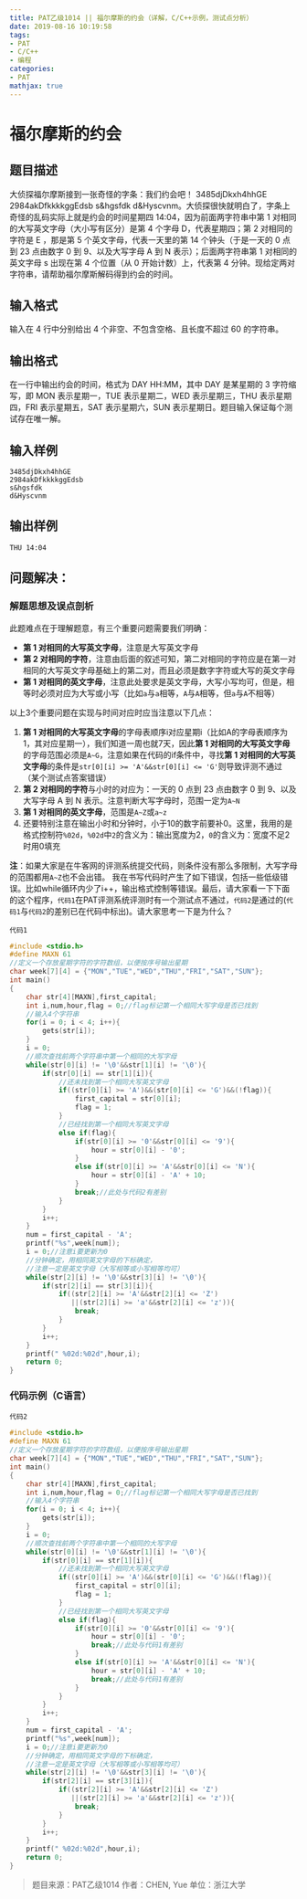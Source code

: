 ```yaml
---
title: PAT乙级1014 || 福尔摩斯的约会（详解，C/C++示例，测试点分析）
date: 2019-08-16 10:19:58
tags:
- PAT
- C/C++
- 编程
categories:
- PAT
mathjax: true
---
```


# **福尔摩斯的约会**
## 题目描述
大侦探福尔摩斯接到一张奇怪的字条：我们约会吧！ 3485djDkxh4hhGE 2984akDfkkkkggEdsb s&hgsfdk d&Hyscvnm。大侦探很快就明白了，字条上奇怪的乱码实际上就是约会的时间星期四 14:04，因为前面两字符串中第 1 对相同的大写英文字母（大小写有区分）是第 4 个字母 D，代表星期四；第 2 对相同的字符是 E ，那是第 5 个英文字母，代表一天里的第 14 个钟头（于是一天的 0 点到 23 点由数字 0 到 9、以及大写字母 A 到 N 表示）；后面两字符串第 1 对相同的英文字母 s 出现在第 4 个位置（从 0 开始计数）上，代表第 4 分钟。现给定两对字符串，请帮助福尔摩斯解码得到约会的时间。
## 输入格式
输入在 4 行中分别给出 4 个非空、不包含空格、且长度不超过 60 的字符串。
## 输出格式
在一行中输出约会的时间，格式为 DAY HH:MM，其中 DAY 是某星期的 3 字符缩写，即 MON 表示星期一，TUE 表示星期二，WED 表示星期三，THU 表示星期四，FRI 表示星期五，SAT 表示星期六，SUN 表示星期日。题目输入保证每个测试存在唯一解。
## 输入样例
```null
3485djDkxh4hhGE 
2984akDfkkkkggEdsb 
s&hgsfdk 
d&Hyscvnm
```
## 输出样例
```null
THU 14:04
```

## 问题解决：
### 解题思想及误点剖析
此题难点在于理解题意，有三个重要问题需要我们明确：

* **第 1 对相同的大写英文字母**，注意是大写英文字母
* **第 2 对相同的字符**，注意由后面的叙述可知，第二对相同的字符应是在第一对相同的大写英文字母基础上的第二对，而且必须是数字字符或大写的英文字母
* **第 1 对相同的英文字母**，注意此处要求是英文字母，大写小写均可，但是，相等时必须对应为大写或小写（比如`a`与`a`相等，`A`与`A`相等，但`a`与`A`不相等）

以上3个重要问题在实现与时间对应时应当注意以下几点：
1. **第 1 对相同的大写英文字母**的字母表顺序i对应星期i（比如A的字母表顺序为1，其对应星期一），我们知道一周也就7天，因此**第 1 对相同的大写英文字母**的字母范围必须是`A~G`，注意如果在代码的if条件中，寻找**第 1 对相同的大写英文字母**的条件是`str[0][i] >= 'A'&&str[0][i] <= 'G'`则导致评测不通过（某个测试点答案错误）
2. **第 2 对相同的字符**与小时的对应为：一天的 0 点到 23 点由数字 0 到 9、以及大写字母 A 到 N 表示。注意判断大写字母时，范围一定为`A~N`
3. **第 1 对相同的英文字母**，范围是`A~Z`或`a~z`
4. 还要特别注意在输出小时和分钟时，小于10的数字前要补0。这里，我用的是格式控制符`%02d`，`%02d`中`2`的含义为：输出宽度为2，`0`的含义为：宽度不足2时用0填充

**注**：如果大家是在牛客网的评测系统提交代码，则条件没有那么多限制，大写字母的范围都用`A~Z`也不会出错。
  我在书写代码时产生了如下错误，包括一些低级错误。比如while循环内少了i++，输出格式控制等错误。最后，请大家看一下下面的这个程序，`代码1`在PAT评测系统评测时有一个测试点不通过，`代码2`是通过的(`代码1`与`代码2`的差别已在代码中标出)。请大家思考一下是为什么？

`代码1`
```c
#include <stdio.h>
#define MAXN 61
//定义一个存放星期字符的字符数组，以便按序号输出星期
char week[7][4] = {"MON","TUE","WED","THU","FRI","SAT","SUN"};
int main()
{
    char str[4][MAXN],first_capital;
    int i,num,hour,flag = 0;//flag标记第一个相同大写字母是否已找到
    //输入4个字符串
    for(i = 0; i < 4; i++){
        gets(str[i]);
    }
    i = 0;
    //顺次查找前两个字符串中第一个相同的大写字母
    while(str[0][i] != '\0'&&str[1][i] != '\0'){
        if(str[0][i] == str[1][i]){
            //还未找到第一个相同大写英文字母
            if((str[0][i] >= 'A')&&(str[0][i] <= 'G')&&(!flag)){
                first_capital = str[0][i];
                flag = 1;
            }
            //已经找到第一个相同大写英文字母
            else if(flag){
                if(str[0][i] >= '0'&&str[0][i] <= '9'){
                    hour = str[0][i] - '0';
                }
                else if(str[0][i] >= 'A'&&str[0][i] <= 'N'){
                    hour = str[0][i] - 'A' + 10;
                }
                break;//此处与代码2有差别
            }
        }
        i++;
    }
    num = first_capital - 'A';
    printf("%s",week[num]);
    i = 0;//注意i要更新为0
    //分钟确定，用相同英文字母的下标确定，
    //注意一定是英文字母（大写相等或小写相等均可）
    while(str[2][i] != '\0'&&str[3][i] != '\0'){
        if(str[2][i] == str[3][i]){
            if((str[2][i] >= 'A'&&str[2][i] <= 'Z')
               ||(str[2][i] >= 'a'&&str[2][i] <= 'z')){
                break;
            }
        }
        i++;
    }
    printf(" %02d:%02d",hour,i);
    return 0;
}

```
### 代码示例（C语言）

`代码2`

```c
#include <stdio.h>
#define MAXN 61
//定义一个存放星期字符的字符数组，以便按序号输出星期
char week[7][4] = {"MON","TUE","WED","THU","FRI","SAT","SUN"};
int main()
{
    char str[4][MAXN],first_capital;
    int i,num,hour,flag = 0;//flag标记第一个相同大写字母是否已找到
    //输入4个字符串
    for(i = 0; i < 4; i++){
        gets(str[i]);
    }
    i = 0;
    //顺次查找前两个字符串中第一个相同的大写字母
    while(str[0][i] != '\0'&&str[1][i] != '\0'){
        if(str[0][i] == str[1][i]){
            //还未找到第一个相同大写英文字母
            if((str[0][i] >= 'A')&&(str[0][i] <= 'G')&&(!flag)){
                first_capital = str[0][i];
                flag = 1;
            }
            //已经找到第一个相同大写英文字母
            else if(flag){
                if(str[0][i] >= '0'&&str[0][i] <= '9'){
                    hour = str[0][i] - '0';
                    break;//此处与代码1有差别
                }
                else if(str[0][i] >= 'A'&&str[0][i] <= 'N'){
                    hour = str[0][i] - 'A' + 10;
                    break;//此处与代码1有差别
                }
            }
        }
        i++;
    }
    num = first_capital - 'A';
    printf("%s",week[num]);
    i = 0;//注意i要更新为0
    //分钟确定，用相同英文字母的下标确定，
    //注意一定是英文字母（大写相等或小写相等均可）
    while(str[2][i] != '\0'&&str[3][i] != '\0'){
        if(str[2][i] == str[3][i]){
            if((str[2][i] >= 'A'&&str[2][i] <= 'Z')
               ||(str[2][i] >= 'a'&&str[2][i] <= 'z')){
                break;
            }
        }
        i++;
    }
    printf(" %02d:%02d",hour,i);
    return 0;
}
```
>题目来源：PAT乙级1014
>作者：CHEN, Yue
>单位：浙江大学